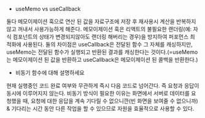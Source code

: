 - useMemo vs useCallback

둘다 메모이제이션 훅으로 연산 된 값을 자료구조에 저장 후 재사용시 계산을 반복하지않고 꺼내서 사용가능하게 해준다. 메모이제이션 훅은 리액트의 불필요한 랜더링(예: 자식 컴포넌트의 상태가 변경되지않아도 랜더링 해버리는 경우)을 방지하여 퍼포먼스 최적화에 사용된다. 둘의 차이점은 useCallback은 전달된 함수 그 자체를 캐싱하지만, useMemo는 전달된 함수가 실행되고 반환된 결과를 캐싱한다는 것이다.(=useMemo는 메모이제이션 된 값을 반환하고 useCallback은 메모이제이션 된 콜백을 반환한다.)

- 비동기 함수에 대해 설명하세요

현재 실행중인 코드 완료 여부와 무관하게 즉시 다음 코드로 넘어간다. 즉 요청과 응답이 동시에 이루어지지 않는다. 비동기 방식이 필요한 이유는 화면에서 서버로 데이터를 요청했을 때, 요청에 대한 응답을 계속 기다릴 수 없으니깐(빈 화면을 보여줄 수 없으니까) & 기다리는 시간 동안 다른 작업을 할 수 있으므로 자원을 효율적으로 사용할 수 있다.
